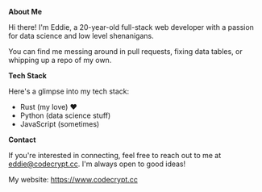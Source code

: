 **About Me**

Hi there! I'm Eddie, a 20-year-old full-stack web developer with a passion for data science and low level shenanigans.

You can find me messing around in pull requests, fixing data tables, or whipping up a repo of my own.

**Tech Stack**

Here's a glimpse into my tech stack:

* Rust (my love) ❤️
* Python (data science stuff)
* JavaScript (sometimes)

**Contact**

If you're interested in connecting, feel free to reach out to me at eddie@codecrypt.cc. I'm always open to good ideas!

My website: https://www.codecrypt.cc
